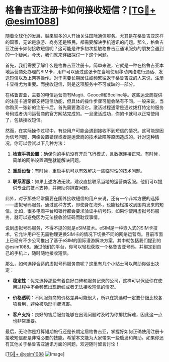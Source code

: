 # 格鲁吉亚注册卡如何接收短信？[[TG💪+ @esim1088](https://t.me/s/esim1088)]

随着全球化的发展，越来越多的人开始关注国际通信服务。尤其是在格鲁吉亚这样的国家，无论是旅游、商务还是移民，都需要解决手机通讯的问题。那么，格鲁吉亚注册卡如何接收短信呢？这可能是许多初次接触格鲁吉亚通讯服务的朋友会遇到的一个疑问。今天，我们就来详细探讨一下这个问题。

首先，我们需要了解什么是格鲁吉亚注册卡。简单来说，它就是一种在格鲁吉亚本地运营商处办理的SIM卡，用户可以通过这张卡在当地使用移动网络进行通话、发送短信以及上网等操作。对于需要长期居住或频繁往返于格鲁吉亚的人来说，注册卡显得尤为重要。而接收短信，则是这项服务中不可或缺的一部分。

在格鲁吉亚，主要的电信运营商有Magti、Geocell和Beeline等。这些运营商提供的注册卡通常都支持短信功能，但具体的操作步骤可能会略有不同。一般来说，当你购买一张新的注册卡后，首先需要激活它。激活过程通常是通过拨打特定的服务号码或者访问运营商的官方网站完成的。一旦激活成功，你的卡就可以正常使用了，包括接收短信。

然而，在实际操作过程中，有些用户可能会遇到接收不到短信的情况。这可能是因为信号问题、网络设置错误或者是运营商的技术故障等原因造成的。针对这种情况，你可以尝试以下几种方法：

1. **检查手机设置**：确保你的手机没有开启飞行模式，且数据连接正常。有时候，简单的网络设置调整就能解决问题。
   
2. **重启设备**：有时候，重启手机可以有效解决一些临时性的技术问题。

3. **联系客服**：如果上述方法无效，建议直接联系当地的运营商客服。他们可以提供专业的技术支持，并帮助你排查问题。

此外，对于那些经常需要在国外接收短信的用户来说，还有一个非常方便的选择——虚拟号码服务。通过这种方式，即使身在海外，也能轻松接收到国内发来的短信。比如，很多电商平台和银行都会要求验证手机号码，如果你使用虚拟号码服务，就可以避免因为无法接收验证码而耽误事情。

说到虚拟号码服务，不得不提的就是eSIM技术。eSIM是一种嵌入式的SIM卡技术，它允许用户在无需物理更换SIM卡的情况下切换不同的网络运营商。目前市面上已经有不少公司推出了基于eSIM的国际漫游解决方案，其中就包括我们提到的@esim1088。通过他们的平台，你可以轻松获取一个格鲁吉亚号码，并绑定到自己的手机上，随时随地接收短信。

那么，如何选择合适的虚拟号码服务商呢？这里有几个小贴士可以帮助你做出决定：

- **稳定性**：优先选择那些有着良好口碑和服务记录的公司，这样可以保证你在使用过程中不会频繁出现断线或者无法接收短信的情况。
  
- **价格透明**：不同服务商的价格差异可能很大，所以在挑选时一定要仔细比较各项费用，避免被隐形消费坑害。

- **客户支持**：良好的售后服务能够在出现问题时及时为你排忧解难，因此这一点也非常重要。

最后，无论你是打算短期旅行还是长期定居格鲁吉亚，掌握好如何正确使用注册卡接收短信都是非常必要的技能。希望本文能为大家带来一些启发和帮助。如果你还有其他关于格鲁吉亚通讯方面的问题，欢迎随时留言讨论！

[[TG💪+ @esim1088](https://t.me/s/esim1088) ![Image](https://i.postimg.cc/4NQfJmqS/Snipaste-2025-05-13-00-14-12.png)]